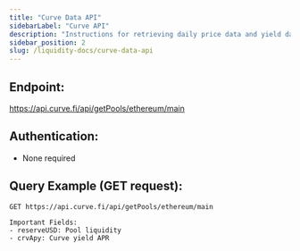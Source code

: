 ```yaml
---
title: "Curve Data API"
sidebarLabel: "Curve API"
description: "Instructions for retrieving daily price data and yield data from Curve using free public APIs."
sidebar_position: 2
slug: /liquidity-docs/curve-data-api
---
```

## Endpoint:
https://api.curve.fi/api/getPools/ethereum/main

## Authentication:
- None required

## Query Example (GET request):
```
GET https://api.curve.fi/api/getPools/ethereum/main
```

```
Important Fields:
- reserveUSD: Pool liquidity
- crvApy: Curve yield APR
```